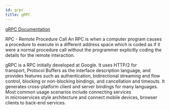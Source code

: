 ```yaml
---
id: grpc
title: gRPC
---
```


[gRPC Documentation](https://grpc.io/)

RPC - Remote Procedure Call
An RPC is when a computer program causes a procedure to execute in a different address space which is coded as if it were a normal procedure call without the programmer explicitly coding the details for the remote interaction.

gRPC is a RPC initially developed at Google. It uses HTTP/2 for transport, Protocol Buffers as the interface description language, and provides features such as authentication, bidirectional streaming and flow control, blocking or non-blocking bindings, and cancellation and timeouts. It generates cross-platform client and server bindings for many languages. Most common usage scenarios include connecting services in microservices style architecture and connect mobile devices, browser clients to back-end services.